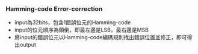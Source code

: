 ### Hamming-code Error-correction

- input為32bits，包含1錯誤位元的Hamming-code
- input的位元順序為顛倒，即最左邊是LSB，最右邊是MSB
- 將input的錯誤位元以Hamming-code編碼規則找出錯誤位置並修正，即可得出output
